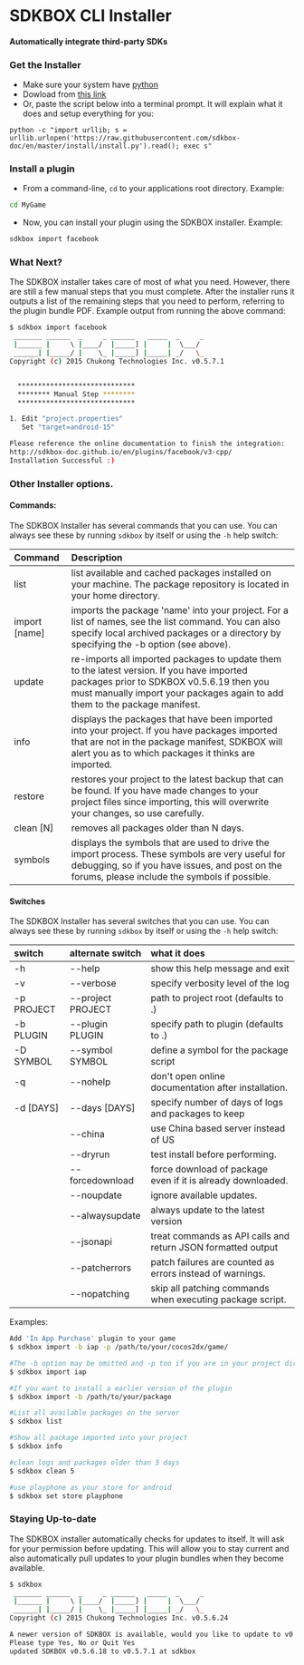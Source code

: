 <h1>SDKBOX CLI Installer</h1>
<h4>Automatically integrate third-party SDKs</h4>

### Get the Installer

* Make sure your system have [python](https://www.python.org)
* Dowload from [this link](http://download.sdkbox.com/installer/v1/sdkbox_installer.zip)
* Or, paste the script below into a terminal prompt. It will explain what it does and setup everything for you:
```
python -c "import urllib; s = urllib.urlopen('https://raw.githubusercontent.com/sdkbox-doc/en/master/install/install.py').read(); exec s"
```


### Install a plugin
* From a command-line, `cd` to your applications root directory. Example:
```sh
cd MyGame
```

* Now, you can install your plugin using the SDKBOX installer. Example:
```sh
sdkbox import facebook
```

### What Next?
The SDKBOX installer takes care of most of what you need. However, there are still a few manual steps that you must complete. After the installer runs it outputs a list of the remaining steps that you need to perform, referring to the plugin bundle PDF. Example output from running the above command:
```sh
$ sdkbox import facebook
 _______ ______  _     _ ______   _____  _     _
 |______ |     \ |____/  |_____] |     |  \___/
 ______| |_____/ |    \_ |_____] |_____| _/   \_
Copyright (c) 2015 Chukong Technologies Inc. v0.5.7.1


  *****************************
  ******** Manual Step ********
  *****************************

1. Edit "project.properties"
   Set "target=android-15"

Please reference the online documentation to finish the integration:
http://sdkbox-doc.github.io/en/plugins/facebook/v3-cpp/
Installation Successful :)
```

### Other Installer options.

#### Commands:
The SDKBOX Installer has several commands that you can use. You can always see these by running `sdkbox` by itself or using the `-h` help switch:

| Command            | Description  |
| :--------------------- | :----------- |
| list | list available and cached packages installed on your machine. The package repository is located in your home directory. |
|  import [name] |  imports the package 'name' into your project. For a list of names, see the list command. You can also specify local archived packages or a directory by specifying the -b option (see above). |
| update | re-imports all imported packages to update them to the latest version. If you have imported packages prior to SDKBOX v0.5.6.19 then you must manually import your packages again to add them to the package manifest. |
| info | displays the packages that have been imported into your project. If you have packages imported that are not in the package manifest, SDKBOX will alert you as to which packages it thinks are imported. |
| restore | restores your project to the latest backup that can be found. If you have made changes to your project files since importing, this will overwrite your changes, so use carefully. |
| clean [N] | removes all packages older than N days. |
| symbols | displays the symbols that are used to drive the import process. These symbols are very useful for debugging, so if you have issues, and post on the forums, please include the symbols if possible. |

#### Switches
The SDKBOX Installer has several switches that you can use. You can always see these by running `sdkbox` by itself or using the `-h` help switch:

| switch  | alternate switch  | what it does |
| :------------- | :------------------------| :-----|
| -h      | --help          |show this help message and exit |
| -v      | --verbose       |specify verbosity level of the log |
| -p PROJECT | --project PROJECT |path to project root (defaults to .) |
| -b PLUGIN | --plugin PLUGIN |specify path to plugin (defaults to .) |
| -D SYMBOL | --symbol SYMBOL |define a symbol for the package script |
| -q | --nohelp |don't open online documentation after installation. |
| -d [DAYS] | --days [DAYS] |specify number of days of logs and packages to keep |
|         | --china        |use China based server instead of US |
|         | --dryrun        |test install before performing. |
|         | --forcedownload |force download of package even if it is already downloaded. |
|         | --noupdate        |ignore available updates. |
|         | --alwaysupdate    |always update to the latest version |
|         | --jsonapi        |treat commands as API calls and return JSON formatted output |
|         | --patcherrors        |patch failures are counted as errors instead of warnings. |
|         | --nopatching        |skip all patching commands when executing package script. |

Examples:
```sh
Add 'In App Purchase' plugin to your game
$ sdkbox import -b iap -p /path/to/your/cocos2dx/game/
```
```sh
#The -b option may be omitted and -p too if you are in your project directory
$ sdkbox import iap
```
```sh
#If you want to install a earlier version of the plugin
$ sdkbox import -b /path/to/your/package
```
```sh
#List all available packages on the server
$ sdkbox list
```
```sh
#Show all package imported into your project
$ sdkbox info
```
```sh
#clean logs and packages older than 5 days
$ sdkbox clean 5
```
```sh
#use playphone as your store for android
$ sdkbox set store playphone
```

### Staying Up-to-date
The SDKBOX installer automatically checks for updates to itself. It will ask for your permission before updating. This will allow you to stay current and also automatically pull updates to your plugin bundles when they become available.
```sh
$ sdkbox
 _______ ______  _     _ ______   _____  _     _
 |______ |     \ |____/  |_____] |     |  \___/
 ______| |_____/ |    \_ |_____] |_____| _/   \_
Copyright (c) 2015 Chukong Technologies Inc. v0.5.6.24

A newer version of SDKBOX is available, would you like to update to v0.5.7.1?
Please type Yes, No or Quit Yes
updated SDKBOX v0.5.6.18 to v0.5.7.1 at sdkbox
```
